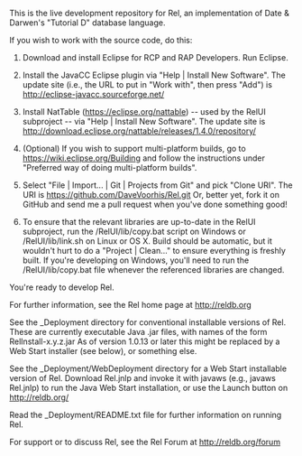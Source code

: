 This is the live development repository for Rel, an implementation of Date & Darwen's "Tutorial D" database language.

If you wish to work with the source code, do this:

1. Download and install Eclipse for RCP and RAP Developers.  Run Eclipse.

2. Install the JavaCC Eclipse plugin via "Help | Install New Software".  The update site (i.e., the URL to put in "Work with", then press "Add") is http://eclipse-javacc.sourceforge.net/

3. Install NatTable (https://eclipse.org/nattable) -- used by the RelUI subproject -- via "Help | Install New Software".  The update site is http://download.eclipse.org/nattable/releases/1.4.0/repository/

4. (Optional) If you wish to support multi-platform builds, go to https://wiki.eclipse.org/Building and follow the instructions under "Preferred way of doing multi-platform builds".

5. Select "File | Import... | Git | Projects from Git" and pick "Clone URI".  The URI is https://github.com/DaveVoorhis/Rel.git  Or, better yet, fork it on GitHub and send me a pull request when you've done something good!

6. To ensure that the relevant libraries are up-to-date in the RelUI subproject, run the /RelUI/lib/copy.bat script on Windows or /RelUI/lib/link.sh on Linux or OS X.  Build should be automatic, but it wouldn't hurt to do a "Project | Clean..." to ensure everything is freshly built.  If you're developing on Windows, you'll need to run the /RelUI/lib/copy.bat file whenever the referenced libraries are changed.

You're ready to develop Rel.

For further information, see the Rel home page at http://reldb.org

See the _Deployment directory for conventional installable versions of Rel.  These are currently executable Java .jar files, with names of the form RelInstall-x.y.z.jar  As of version 1.0.13 or later this might be replaced by a Web Start installer (see below), or something else.

See the _Deployment/WebDeployment directory for a Web Start installable version of Rel.  Download Rel.jnlp and invoke it with
javaws (e.g., javaws Rel.jnlp) to run the Java Web Start installation, or use the Launch button on http://reldb.org/

Read the _Deployment/README.txt file for further information on running Rel.

For support or to discuss Rel, see the Rel Forum at http://reldb.org/forum
